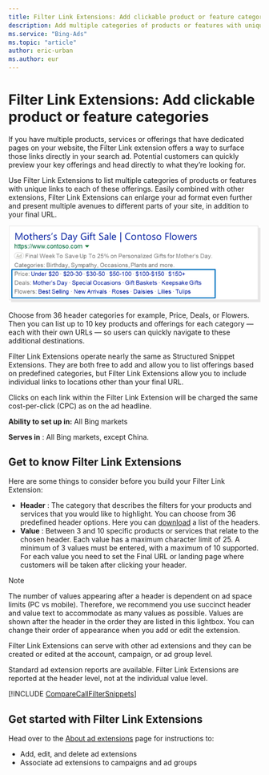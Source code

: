 ```yaml
---
title: Filter Link Extensions: Add clickable product or feature categories
description: Add multiple categories of products or features with unique links to each of these offerings.
ms.service: "Bing-Ads"
ms.topic: "article"
author: eric-urban
ms.author: eur
---
```


# Filter Link Extensions: Add clickable product or feature categories

If you have multiple products, services or offerings that have dedicated pages on your website, the Filter Link extension offers a way to surface those links directly in your search ad. Potential customers can quickly preview your key offerings and head directly to what they’re looking for.

Use Filter Link Extensions to list multiple categories of products or features with unique links to each of these offerings. Easily combined with other extensions, Filter Link Extensions can enlarge your ad format even further and present multiple avenues to different parts of your site, in addition to your final URL.

![Filter Link Extensions](../images/BA_Conc_Extension_FilterLink.png)

Choose from 36 header categories for example, Price, Deals, or Flowers. Then you can list up to 10 key products and offerings for each category — each with their own URLs — so users can quickly navigate to these additional destinations.

Filter Link Extensions operate nearly the same as Structured Snippet Extensions. They are both free to add and allow you to list offerings based on predefined categories, but Filter Link Extensions allow you to include individual links to locations other than your final URL.

Clicks on each link within the Filter Link Extension will be charged the same cost-per-click (CPC) as on the ad headline.

**Ability to set up in:**  All Bing markets

**Serves in** : All Bing markets, except China.

## Get to know Filter Link Extensions

Here are some things to consider before you build your Filter Link Extension:

- **Header** : The category that describes the filters for your products and services that you would like to highlight. You can choose from 36 predefined header options. Here you can [download](https://go.microsoft.com/fwlink?LinkId=2153937) a list of the headers.
- **Value** : Between 3 and 10 specific products or services that relate to the chosen header. Each value has a maximum character limit of 25. A minimum of 3 values must be entered, with a maximum of 10 supported. For each value you need to set the Final URL or landing page where customers will be taken after clicking your header.

> [!NOTE]
> The number of values appearing after a header is dependent on ad space limits (PC vs mobile). Therefore, we recommend you use succinct header and value text to accommodate as many values as possible.
> Values are shown after the header in the order they are listed in this lightbox. You can change their order of appearance when you add or edit the extension.

Filter Link Extensions can serve with other ad extensions and they can be created or edited at the account, campaign, or ad group level.

Standard ad extension reports are available. Filter Link Extensions are reported at the header level, not at the individual value level.

[!INCLUDE [CompareCallFilterSnippets](./includes/CompareCallFilterSnippets.md)]
## Get started with Filter Link Extensions

Head over to the [About ad extensions](./hlp_BA_CONC_AboutAdExtensions.md) page for instructions to:

- Add, edit, and delete ad extensions
- Associate ad extensions to campaigns and ad groups


